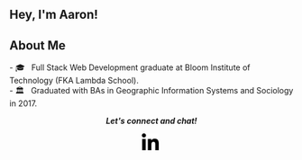 ## Hey, I'm Aaron! 

<h2>About Me</h2>
- 🎓 &nbsp; Full Stack Web Development graduate at Bloom Institute of Technology (FKA Lambda School). </br>
- 🏛 &nbsp; Graduated with BAs in Geographic Information Systems and Sociology in 2017. </br>

<p align="center">
  <i><b>Let's connect and chat!</b></i>

  <p align="center">
    <a href="https://www.linkedin.com/in/aarondanereyes/" alt="Linkedin"><img src="https://github.com/jatin-pahuja/jatin-pahuja/blob/master/linkedin.png" height="30" width="30"></a>&nbsp;
  </p>
    
</p>
